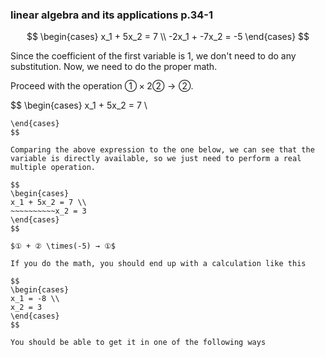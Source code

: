 ### linear algebra and its applications p.34-1

$$
\begin{cases}
x_1 + 5x_2 = 7 \\
-2x_1 + -7x_2 = -5
\end{cases}
$$

Since the coefficient of the first variable is 1, we don't need to do any substitution. Now, we need to do the proper math.

Proceed with the operation $①\times2②→②$.    

$$
\begin{cases}
x_1 + 5x_2 = 7 \\
~~~~~~~~ 3x_2 = 9
\end{cases}
$$

Comparing the above expression to the one below, we can see that the variable is directly available, so we just need to perform a real multiple operation.

$$
\begin{cases}
x_1 + 5x_2 = 7 \\
~~~~~~~~~~x_2 = 3
\end{cases}
$$ 

$① + ② \times(-5) → ①$

If you do the math, you should end up with a calculation like this

$$
\begin{cases}
x_1 = -8 \\
x_2 = 3
\end{cases}
$$ 

You should be able to get it in one of the following ways

